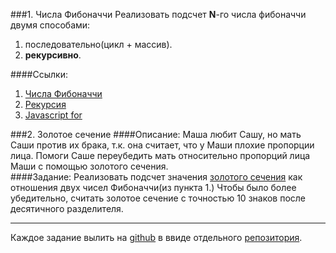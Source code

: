 ###1. Числа Фибоначчи
Реализовать подсчет **N**-го числа фибоначчи двумя способами:
 1. последовательно(цикл + массив).
 2. **рекурсивно**.

####Ссылки:
1. [Числа Фибоначчи](https://ru.wikipedia.org/wiki/%D0%A7%D0%B8%D1%81%D0%BB%D0%B0_%D0%A4%D0%B8%D0%B1%D0%BE%D0%BD%D0%B0%D1%87%D1%87%D0%B8)
2. [Рекурсия](https://ru.wikipedia.org/wiki/%D0%A0%D0%B5%D0%BA%D1%83%D1%80%D1%81%D0%B8%D1%8F#.D0.92_.D0.BF.D1.80.D0.BE.D0.B3.D1.80.D0.B0.D0.BC.D0.BC.D0.B8.D1.80.D0.BE.D0.B2.D0.B0.D0.BD.D0.B8.D0.B8)
3. [Javascript for](https://developer.mozilla.org/en-US/docs/Web/JavaScript/Reference/Statements/for)

###2. Золотое сечение
####Описание:
  Маша любит Сашу, но мать Саши против их брака, т.к. она считает, что у Маши плохие пропорции лица. Помоги Саше переубедить мать относительно пропорций лица Маши с помощью золотого сечения.  
####Задание:
Реализовать подсчет значения [золотого сечения](https://ru.wikipedia.org/wiki/%D0%97%D0%BE%D0%BB%D0%BE%D1%82%D0%BE%D0%B5_%D1%81%D0%B5%D1%87%D0%B5%D0%BD%D0%B8%D0%B5) как отношения двух чисел Фибоначчи(из пункта 1.)
Чтобы было более убедительно, считать золотое сечение с точностью 10 знаков после десятичного разделителя.

-----------------
Каждое задание вылить на [github](https://github.com/) в ввиде отдельного [репозитория](https://help.github.com/articles/create-a-repo/).
